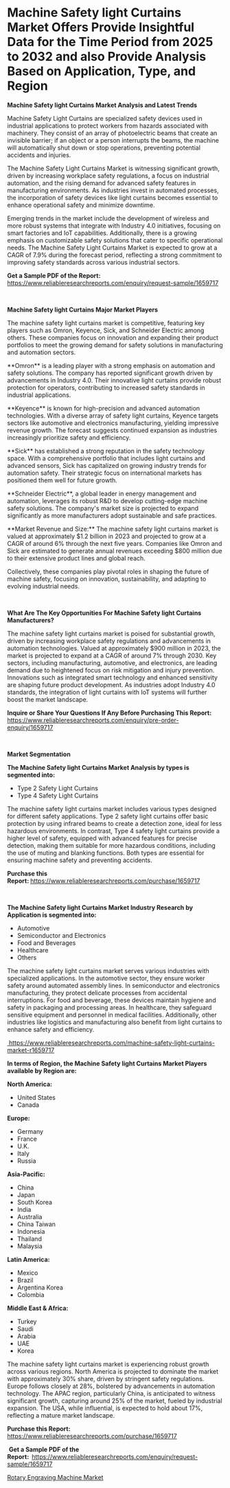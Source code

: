 <p><h1>Machine Safety light Curtains Market Offers Provide Insightful Data for the Time Period from 2025 to 2032 and also Provide Analysis Based on Application, Type, and Region</h1></p><p><strong>Machine Safety light Curtains Market Analysis and Latest Trends</strong></p>
<p><p>Machine Safety Light Curtains are specialized safety devices used in industrial applications to protect workers from hazards associated with machinery. They consist of an array of photoelectric beams that create an invisible barrier; if an object or a person interrupts the beams, the machine will automatically shut down or stop operations, preventing potential accidents and injuries.</p><p>The Machine Safety Light Curtains Market is witnessing significant growth, driven by increasing workplace safety regulations, a focus on industrial automation, and the rising demand for advanced safety features in manufacturing environments. As industries invest in automated processes, the incorporation of safety devices like light curtains becomes essential to enhance operational safety and minimize downtime.</p><p>Emerging trends in the market include the development of wireless and more robust systems that integrate with Industry 4.0 initiatives, focusing on smart factories and IoT capabilities. Additionally, there is a growing emphasis on customizable safety solutions that cater to specific operational needs. The Machine Safety Light Curtains Market is expected to grow at a CAGR of 7.9% during the forecast period, reflecting a strong commitment to improving safety standards across various industrial sectors.</p></p>
<p><strong>Get a Sample PDF of the Report:&nbsp;</strong> <a href="https://www.reliableresearchreports.com/enquiry/request-sample/1659717?utm_campaign=2202&utm_medium=2&utm_source=Github&utm_content=ia&utm_term=08042025&utm_id=machine-safety-light-curtains">https://www.reliableresearchreports.com/enquiry/request-sample/1659717</a></p>
<p>&nbsp;</p>
<p><strong>Machine Safety light Curtains Major Market Players</strong></p>
<p><p>The machine safety light curtains market is competitive, featuring key players such as Omron, Keyence, Sick, and Schneider Electric among others. These companies focus on innovation and expanding their product portfolios to meet the growing demand for safety solutions in manufacturing and automation sectors.</p><p>**Omron** is a leading player with a strong emphasis on automation and safety solutions. The company has reported significant growth driven by advancements in Industry 4.0. Their innovative light curtains provide robust protection for operators, contributing to increased safety standards in industrial applications.</p><p>**Keyence** is known for high-precision and advanced automation technologies. With a diverse array of safety light curtains, Keyence targets sectors like automotive and electronics manufacturing, yielding impressive revenue growth. The forecast suggests continued expansion as industries increasingly prioritize safety and efficiency.</p><p>**Sick** has established a strong reputation in the safety technology space. With a comprehensive portfolio that includes light curtains and advanced sensors, Sick has capitalized on growing industry trends for automation safety. Their strategic focus on international markets has positioned them well for future growth.</p><p>**Schneider Electric**, a global leader in energy management and automation, leverages its robust R&D to develop cutting-edge machine safety solutions. The company's market size is projected to expand significantly as more manufacturers adopt sustainable and safe practices.</p><p>**Market Revenue and Size:** The machine safety light curtains market is valued at approximately $1.2 billion in 2023 and projected to grow at a CAGR of around 6% through the next five years. Companies like Omron and Sick are estimated to generate annual revenues exceeding $800 million due to their extensive product lines and global reach.</p><p>Collectively, these companies play pivotal roles in shaping the future of machine safety, focusing on innovation, sustainability, and adapting to evolving industrial needs.</p></p>
<p>&nbsp;</p>
<p><strong>What Are The Key Opportunities For Machine Safety light Curtains Manufacturers?</strong></p>
<p><p>The machine safety light curtains market is poised for substantial growth, driven by increasing workplace safety regulations and advancements in automation technologies. Valued at approximately $900 million in 2023, the market is projected to expand at a CAGR of around 7% through 2030. Key sectors, including manufacturing, automotive, and electronics, are leading demand due to heightened focus on risk mitigation and injury prevention. Innovations such as integrated smart technology and enhanced sensitivity are shaping future product development. As industries adopt Industry 4.0 standards, the integration of light curtains with IoT systems will further boost the market landscape.</p></p>
<p><strong>Inquire or Share Your Questions If Any Before Purchasing This Report:</strong> <a href="https://www.reliableresearchreports.com/enquiry/pre-order-enquiry/1659717?utm_campaign=2202&utm_medium=2&utm_source=Github&utm_content=ia&utm_term=08042025&utm_id=machine-safety-light-curtains">https://www.reliableresearchreports.com/enquiry/pre-order-enquiry/1659717</a></p>
<p>&nbsp;</p>
<p><strong>Market Segmentation</strong></p>
<p><strong>The Machine Safety light Curtains Market Analysis by types is segmented into:</strong></p>
<p><ul><li>Type 2 Safety Light Curtains</li><li>Type 4 Safety Light Curtains</li></ul></p>
<p><p>The machine safety light curtains market includes various types designed for different safety applications. Type 2 safety light curtains offer basic protection by using infrared beams to create a detection zone, ideal for less hazardous environments. In contrast, Type 4 safety light curtains provide a higher level of safety, equipped with advanced features for precise detection, making them suitable for more hazardous conditions, including the use of muting and blanking functions. Both types are essential for ensuring machine safety and preventing accidents.</p></p>
<p><strong>Purchase this Report:&nbsp;</strong><a href="https://www.reliableresearchreports.com/purchase/1659717?utm_campaign=2202&utm_medium=2&utm_source=Github&utm_content=ia&utm_term=08042025&utm_id=machine-safety-light-curtains">https://www.reliableresearchreports.com/purchase/1659717</a></p>
<p>&nbsp;</p>
<p><strong>The Machine Safety light Curtains Market Industry Research by Application is segmented into:</strong></p>
<p><ul><li>Automotive</li><li>Semiconductor and Electronics</li><li>Food and Beverages</li><li>Healthcare</li><li>Others</li></ul></p>
<p><p>The machine safety light curtains market serves various industries with specialized applications. In the automotive sector, they ensure worker safety around automated assembly lines. In semiconductor and electronics manufacturing, they protect delicate processes from accidental interruptions. For food and beverage, these devices maintain hygiene and safety in packaging and processing areas. In healthcare, they safeguard sensitive equipment and personnel in medical facilities. Additionally, other industries like logistics and manufacturing also benefit from light curtains to enhance safety and efficiency.</p></p>
<p><a href="https://www.reliableresearchreports.com/machine-safety-light-curtains-market-r1659717?utm_campaign=2202&utm_medium=2&utm_source=Github&utm_content=ia&utm_term=08042025&utm_id=machine-safety-light-curtains">&nbsp;https://www.reliableresearchreports.com/machine-safety-light-curtains-market-r1659717</a></p>
<p><strong>In terms of Region, the Machine Safety light Curtains Market Players available by Region are:</strong></p>
<p>
    <p> <strong> North America: </strong>
        <ul>
            <li>United States</li>
            <li>Canada</li>
        </ul>
        </p> 
    <p> <strong> Europe: </strong>
        <ul>
            <li>Germany</li>
            <li>France</li>
            <li>U.K.</li>
            <li>Italy</li>
            <li>Russia</li>
        </ul>
        </p> 
    <p> <strong> Asia-Pacific: </strong>
        <ul>
            <li>China</li>
            <li>Japan</li>
            <li>South Korea</li>
            <li>India</li>
            <li>Australia</li>
            <li>China Taiwan</li>
            <li>Indonesia</li>
            <li>Thailand</li>
            <li>Malaysia</li>
        </ul>
        </p> 
    <p> <strong> Latin America: </strong>
        <ul>
            <li>Mexico</li>
            <li>Brazil</li>
            <li>Argentina Korea</li>
            <li>Colombia</li>
        </ul>
        </p> 
    <p> <strong> Middle East & Africa: </strong>
        <ul>
            <li>Turkey</li>
            <li>Saudi</li>
            <li>Arabia</li>
            <li>UAE</li>
            <li>Korea</li>
        </ul>
    </p>
    </p>
<p><p>The machine safety light curtains market is experiencing robust growth across various regions. North America is projected to dominate the market with approximately 30% share, driven by stringent safety regulations. Europe follows closely at 28%, bolstered by advancements in automation technology. The APAC region, particularly China, is anticipated to witness significant growth, capturing around 25% of the market, fueled by industrial expansion. The USA, while influential, is expected to hold about 17%, reflecting a mature market landscape.</p></p>
<p><strong>Purchase this Report: </strong><a href="https://www.reliableresearchreports.com/purchase/1659717?utm_campaign=2202&utm_medium=2&utm_source=Github&utm_content=ia&utm_term=08042025&utm_id=machine-safety-light-curtains">https://www.reliableresearchreports.com/purchase/1659717</a></p>
<p>&nbsp;<strong>Get a Sample PDF of the Report:&nbsp;&nbsp;</strong><a href="https://www.reliableresearchreports.com/enquiry/request-sample/1659717?utm_campaign=2202&utm_medium=2&utm_source=Github&utm_content=ia&utm_term=08042025&utm_id=machine-safety-light-curtains">https://www.reliableresearchreports.com/enquiry/request-sample/1659717</a></p>
<p><strong></strong></p>
<p><p><a href="https://github.com/catlowdarcys/Market-Research-Report-List-1/blob/main/rotary-engraving-machine-market.md?utm_campaign=2202&utm_medium=2&utm_source=Github&utm_content=ia&utm_term=08042025&utm_id=machine-safety-light-curtains">Rotary Engraving Machine Market</a></p></p>